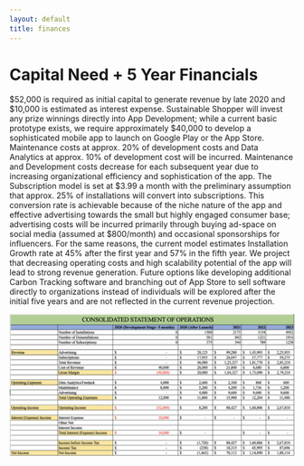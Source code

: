 ```yaml
---
layout: default
title: finances
---
```

# Capital Need + 5 Year Financials

$52,000 is required as initial capital to generate revenue by late 2020 and $10,000 is estimated as interest expense. Sustainable Shopper will invest any prize winnings directly into App Development; while a current basic prototype exists, we require approximately $40,000 to develop a sophisticated mobile app to launch on Google Play or the App Store. Maintenance costs at approx. 20% of development costs and Data Analytics at approx. 10% of development cost will be incurred. Maintenance and Development costs decrease for each subsequent year due to increasing organizational efficiency and sophistication of the app. The Subscription model is set at $3.99 a month with the preliminary assumption that approx. 25% of installations will convert into subscriptions. This conversion rate is achievable because of the niche nature of the app and effective advertising towards the small but highly engaged consumer base; advertising costs will be incurred primarily through buying ad-space on social media (assumed at $800/month) and occasional sponsorships for influencers. For the same reasons, the current model estimates Installation Growth rate at 45% after the first year and 57% in the fifth year. We project that decreasing operating costs and high scalability potential of the app will lead to strong revenue generation. Future options like developing additional Carbon Tracking software and branching out of App Store to sell software directly to organizations instead of individuals will be explored after the initial five years and are not reflected in the current revenue projection. 

![SOP](sop.png)
